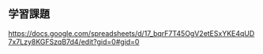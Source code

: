 ## 学習課題
https://docs.google.com/spreadsheets/d/17_bqrF7T45OgV2etESxYKE4qUD7x7Lzy8KGFSzqB7d4/edit?gid=0#gid=0